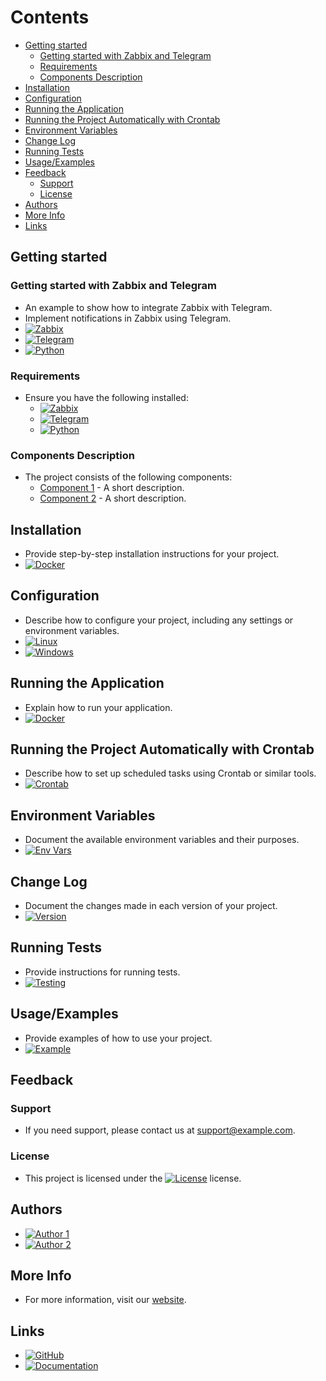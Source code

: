 # Contents

- [Getting started](#getting-started)
  - [Getting started with Zabbix and Telegram](#getting-started-with-zabbix-and-telegram)
  - [Requirements](#requirements)
  - [Components Description](#components-description)
- [Installation](#installation)
- [Configuration](#configuration)
- [Running the Application](#running-the-application)
- [Running the Project Automatically with Crontab](#running-the-project-automatically-with-crontab)
- [Environment Variables](#environment-variables)
- [Change Log](#change-log)
- [Running Tests](#running-tests)
- [Usage/Examples](#usage-examples)
- [Feedback](#feedback)
  - [Support](#support)
  - [License](#license)
- [Authors](#authors)
- [More Info](#more-info)
- [Links](#links)

## Getting started

### Getting started with Zabbix and Telegram

- An example to show how to integrate Zabbix with Telegram.
- Implement notifications in Zabbix using Telegram.
- [![Zabbix](https://img.shields.io/badge/Zabbix-5.2-orange)](https://www.zabbix.com/)
- [![Telegram](https://img.shields.io/badge/Telegram-Bot-blue)](https://core.telegram.org/bots)
- [![Python](https://img.shields.io/badge/Python-3.9-brightgreen)](https://www.python.org/)

### Requirements

- Ensure you have the following installed:
  - [![Zabbix](https://img.shields.io/badge/Zabbix-5.2-orange)](https://www.zabbix.com/)
  - [![Telegram](https://img.shields.io/badge/Telegram-Bot-blue)](https://core.telegram.org/bots)
  - [![Python](https://img.shields.io/badge/Python-3.9-brightgreen)](https://www.python.org/)

### Components Description

- The project consists of the following components:
  - [Component 1](link_to_component_1) - A short description.
  - [Component 2](link_to_component_2) - A short description.

## Installation

- Provide step-by-step installation instructions for your project.
- [![Docker](https://img.shields.io/badge/Docker-Yes-brightgreen)](https://www.docker.com/)

## Configuration

- Describe how to configure your project, including any settings or environment variables.
- [![Linux](https://img.shields.io/badge/Linux-Supported-brightgreen)](https://www.linux.org/)
- [![Windows](https://img.shields.io/badge/Windows-Supported-brightgreen)](https://www.microsoft.com/)

## Running the Application

- Explain how to run your application.
- [![Docker](https://img.shields.io/badge/Docker-Yes-brightgreen)](https://www.docker.com/)

## Running the Project Automatically with Crontab

- Describe how to set up scheduled tasks using Crontab or similar tools.
- [![Crontab](https://img.shields.io/badge/Crontab-Supported-brightgreen)](link_to_crontab)

## Environment Variables

- Document the available environment variables and their purposes.
- [![Env Vars](https://img.shields.io/badge/Environment-Variables-blue)](link_to_env_vars)

## Change Log

- Document the changes made in each version of your project.
- [![Version](https://img.shields.io/badge/Version-1.0-brightgreen)](link_to_changelog)

## Running Tests

- Provide instructions for running tests.
- [![Testing](https://img.shields.io/badge/Testing-Yes-brightgreen)](link_to_tests)

## Usage/Examples

- Provide examples of how to use your project.
- [![Example](https://img.shields.io/badge/Example-Yes-brightgreen)](link_to_examples)

## Feedback

### Support

- If you need support, please contact us at [support@example.com](mailto:support@example.com).

### License

- This project is licensed under the [![License](https://img.shields.io/badge/License-MIT-brightgreen)](link_to_license) license.

## Authors

- [![Author 1](https://img.shields.io/badge/Author%201-Name-brightgreen)](link_to_author1)
- [![Author 2](https://img.shields.io/badge/Author%202-Name-brightgreen)](link_to_author2)

## More Info

- For more information, visit our [website](link_to_website).

## Links

- [![GitHub](https://img.shields.io/badge/GitHub-Project-brightgreen)](link_to_github)
- [![Documentation](https://img.shields.io/badge/Documentation-Read%20Now-blue)](link_to_docs)
